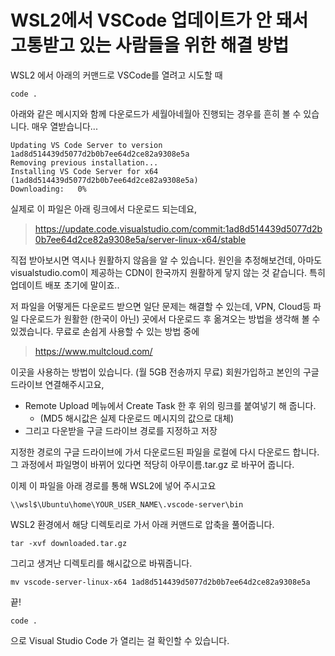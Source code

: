 # WSL2에서 VSCode 업데이트가 안 돼서 고통받고 있는 사람들을 위한 해결 방법

WSL2 에서 아래의 커맨드로 VSCode를 열려고 시도할 때
```
code .
```

아래와 같은 메시지와 함께 다운로드가 세월아네월아 진행되는 경우를 흔히 볼 수 있습니다. 매우 열받습니다...
```
Updating VS Code Server to version 1ad8d514439d5077d2b0b7ee64d2ce82a9308e5a
Removing previous installation...
Installing VS Code Server for x64 (1ad8d514439d5077d2b0b7ee64d2ce82a9308e5a)
Downloading:   0%
```

실제로 이 파일은 아래 링크에서 다운로드 되는데요,
> https://update.code.visualstudio.com/commit:1ad8d514439d5077d2b0b7ee64d2ce82a9308e5a/server-linux-x64/stable

직접 받아보시면 역시나 원활하지 않음을 알 수 있습니다.
원인을 추정해보건데, 아마도 visualstudio.com이 제공하는 CDN이 한국까지 원활하게 닿지 않는 것 같습니다. 특히 업데이트 배포 초기에 말이죠..

저 파일을 어떻게든 다운로드 받으면 일단 문제는 해결할 수 있는데, VPN, Cloud등 파일 다운로드가 원활한 (한국이 아닌) 곳에서 다운로드 후 옮겨오는 방법을 생각해 볼 수 있겠습니다.
무료로 손쉽게 사용할 수 있는 방법 중에 

> https://www.multcloud.com/

이곳을 사용하는 방법이 있습니다. (월 5GB 전송까지 무료) 회원가입하고 본인의 구글 드라이브 연결해주시고요,

* Remote Upload 메뉴에서 Create Task 한 후 위의 링크를 붙여넣기 해 줍니다.
  * (MD5 해시값은 실제 다운로드 메시지의 값으로 대체)
* 그리고 다운받을 구글 드라이브 경로를 지정하고 저장

지정한 경로의 구글 드라이브에 가서 다운로드된 파일을 로컬에 다시 다운로드 합니다.
그 과정에서 파일명이 바뀌어 있다면 적당히 아무이름.tar.gz 로 바꾸어 줍니다.

이제 이 파일을 아래 경로를 통해 WSL2에 넣어 주시고요

```
\\wsl$\Ubuntu\home\YOUR_USER_NAME\.vscode-server\bin
```

WSL2 환경에서 해당 디렉토리로 가서 아래 커맨드로 압축을 풀어줍니다.

```
tar -xvf downloaded.tar.gz
```

그리고 생겨난 디렉토리를 해시값으로 바꿔줍니다.

```
mv vscode-server-linux-x64 1ad8d514439d5077d2b0b7ee64d2ce82a9308e5a
```

끝!

```
code .
```

으로 Visual Studio Code 가 열리는 걸 확인할 수 있습니다.
